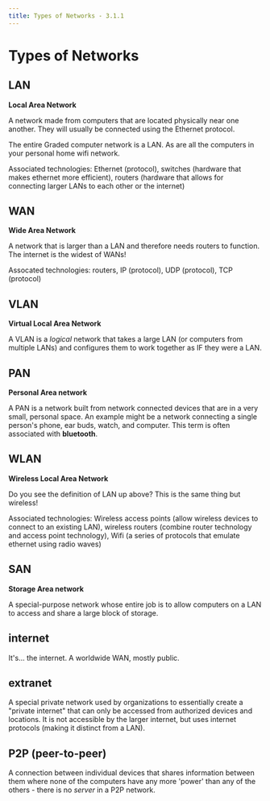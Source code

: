 ```yaml
---
title: Types of Networks - 3.1.1
---
```


# Types of Networks

## LAN

**Local Area Network**

A network made from computers that are located physically near one another. They will usually be connected using the Ethernet protocol.

The entire Graded computer network is a LAN. As are all the computers in your personal home wifi network.

Associated technologies: Ethernet (protocol), switches (hardware that makes ethernet more efficient), routers (hardware that allows for connecting larger LANs to each other or the internet)

## WAN

**Wide Area Network**

A network that is larger than a LAN and therefore needs routers to function. The internet is the widest of WANs!

Assocated technologies: routers, IP (protocol), UDP (protocol), TCP (protocol)

## VLAN

**Virtual Local Area Network**

A VLAN is a *logical* network that takes a large LAN (or computers from multiple LANs) and configures them to work together as IF they were a LAN.

## PAN

**Personal Area network**

A PAN is a network built from network connected devices that are in a very small, personal space. An example might be a network connecting a single person's phone, ear buds, watch, and computer. This term is often associated with **bluetooth**.

## WLAN

**Wireless Local Area Network**

Do you see the definition of LAN up above? This is the same thing but wireless! 

Associated technologies: Wireless access points (allow wireless devices to connect to an existing LAN), wireless routers (combine router technology and access point technology), Wifi (a series of protocols that emulate ethernet using radio waves)

## SAN

**Storage Area network**

A special-purpose network whose entire job is to allow computers on a LAN to access and share a large block of storage. 

## internet

It's... the internet. A worldwide WAN, mostly public.

## extranet

A special private network used by organizations to essentially create a "private internet" that can only be accessed from authorized devices and locations. It is not accessible by the larger internet, but uses internet protocols (making it distinct from a LAN).

## P2P (peer-to-peer)

A connection between individual devices that shares information between them where none of the computers have any more 'power' than any of the others - there is no *server* in a P2P network. 
